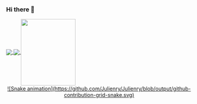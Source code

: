 ### Hi there 👋


<div>
  <a href="https://github.com/Julienry">
  <img height="180em"   align="center" src="https://github-readme-stats.vercel.app/api?username=Julienry&show_icons=true&theme=jolly&include_all_commits=true&count_private=true"/>
  <img height="180em"  align="center" src="https://github-readme-stats.vercel.app/api/top-langs/?username=Julienry&&layout=compact&hide=shell&theme=jolly"/>

  <img align="center" width="148" height="180" src="https://media1.tenor.com/images/68e8337fb4eb7e40645d832c64762a8b/tenor.gif?itemid=19443613">
</div>
  
<div  align="center">
  ![Snake animation](https://github.com/Julienry/Julienry/blob/output/github-contribution-grid-snake.svg)
</div>
  
<!--
**Julienry/Julienry** is a ✨ _special_ ✨ repository because its `README.md` (this file) appears on your GitHub profile.

Here are some ideas to get you started:

- 🔭 I’m currently working on ...
- 🌱 I’m currently learning ...
- 👯 I’m looking to collaborate on ...
- 🤔 I’m looking for help with ...
- 💬 Ask me about ...
- 📫 How to reach me: ...
- 😄 Pronouns: ...
- ⚡ Fun fact: ...
-->
